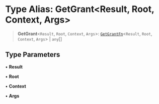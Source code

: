 # Type Alias: GetGrant\<Result, Root, Context, Args\>

> **GetGrant**\<`Result`, `Root`, `Context`, `Args`\>: [`GetGrantFn`](GetGrantFn.md)\<`Result`, `Root`, `Context`, `Args`\> \| `any`[]

## Type Parameters

• **Result**

• **Root**

• **Context**

• **Args**
